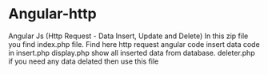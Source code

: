 # Angular-http
Angular Js (Http Request - Data Insert, Update and Delete)
In this zip file you find index.php file. Find here http request angular code 
insert data code in insert.php
display.php show all inserted data from database.
deleter.php if you need any data delated then use this file
